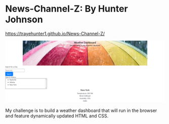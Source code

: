 # News-Channel-Z: By Hunter Johnson
 https://trayehunter1.github.io/News-Channel-Z/

![](images/weatherscreenshot.png)

My challenge is to build a weather dashboard that will run in the browser and feature dynamically updated HTML and CSS.
